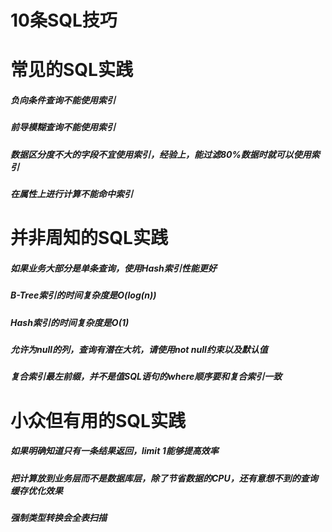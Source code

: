 # 10条SQL技巧

# 常见的SQL实践
##### 负向条件查询不能使用索引
##### 前导模糊查询不能使用索引
##### 数据区分度不大的字段不宜使用索引，经验上，能过滤80%数据时就可以使用索引
##### 在属性上进行计算不能命中索引

# 并非周知的SQL实践
##### 如果业务大部分是单条查询，使用Hash索引性能更好
#####   B-Tree索引的时间复杂度是O(log(n))
#####   Hash索引的时间复杂度是O(1)

##### 允许为null的列，查询有潜在大坑，请使用not null约束以及默认值
##### 复合索引最左前缀，并不是值SQL语句的where顺序要和复合索引一致

# 小众但有用的SQL实践
##### 如果明确知道只有一条结果返回，limit 1能够提高效率
##### 把计算放到业务层而不是数据库层，除了节省数据的CPU，还有意想不到的查询缓存优化效果
##### 强制类型转换会全表扫描
